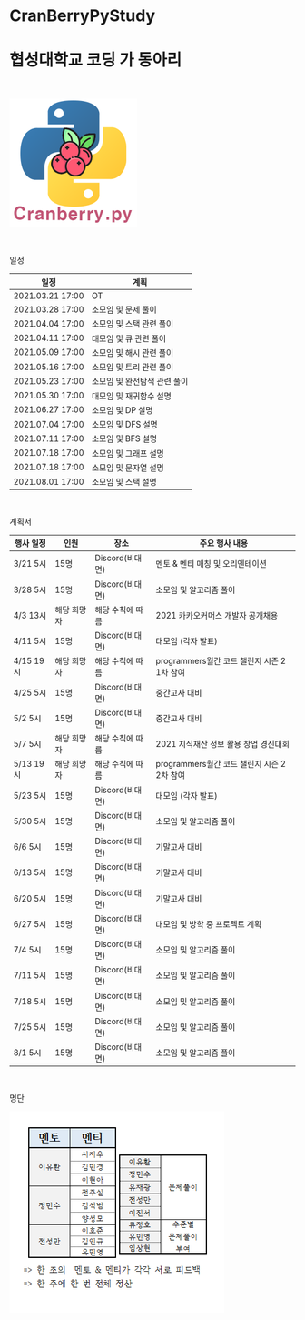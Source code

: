 # CranBerryPyStudy
<h1>협성대학교 코딩 가 동아리</h1> <br>

![Image](Image/CranBerryPyStudyImage.png)

<br>

일정

|  일정   |   계획    |
|--------|-----------|
|2021.03.21 17:00| OT |
|2021.03.28 17:00|  소모임 및 문제 풀이  |
|2021.04.04 17:00| 소모임 및 스택 관련 풀이|
|2021.04.11 17:00| 대모임 및 큐 관련 풀이|
|2021.05.09 17:00| 소모임 및 해시 관련 풀이|
|2021.05.16 17:00| 소모임 및 트리 관련 풀이|
|2021.05.23 17:00| 소모임 및 완전탐색 관련 풀이|
|2021.05.30 17:00| 대모임 및 재귀함수 설명 |
|2021.06.27 17:00| 소모임 및 DP 설명 |
|2021.07.04 17:00| 소모임 및 DFS 설명 |
|2021.07.11 17:00| 소모임 및 BFS 설명 |
|2021.07.18 17:00| 소모임 및 그래프 설명 |
|2021.07.18 17:00| 소모임 및 문자열 설명 |
|2021.08.01 17:00| 소모임 및 스택 설명 |

<br>

계획서

|행사 일정|인원|장소|주요 행사 내용|
|--------|---|----|------------|
|3/21 5시|15명|Discord(비대면)|멘토 & 멘티 매칭 및 오리엔테이션|
|3/28 5시|15명|Discord(비대면)|소모임 및 알고리즘 풀이|
|4/3 13시|해당 희망자|해당 수칙에 따름|2021 카카오커머스 개발자 공개채용|
|4/11 5시|15명|Discord(비대면)|대모임 (각자 발표)|
|4/15 19시|해당 희망자|해당 수칙에 따름|programmers월간 코드 챌린지 시즌 2 1차 참여|
|4/25 5시|15명|Discord(비대면)|중간고사 대비|
|5/2 5시|15명|Discord(비대면)|중간고사 대비|
|5/7 5시|해당 희망자|해당 수칙에 따름|2021 지식재산 정보 활용 창업 경진대회|
|5/13 19시|해당 희망자|해당 수칙에 따름|programmers월간 코드 챌린지 시즌 2 2차 참여|
|5/23 5시|15명|Discord(비대면)|대모임 (각자 발표)|
|5/30 5시|15명|Discord(비대면)|소모임 및 알고리즘 풀이|
|6/6 5시|15명|Discord(비대면)|기말고사 대비|
|6/13 5시|15명|Discord(비대면)|기말고사 대비|
|6/20 5시|15명|Discord(비대면)|기말고사 대비|
|6/27 5시|15명|Discord(비대면)|대모임 및 방학 중 프로젝트 계획|
|7/4 5시|15명|Discord(비대면)|소모임 및 알고리즘 풀이|
|7/11 5시|15명|Discord(비대면)|소모임 및 알고리즘 풀이|
|7/18 5시|15명|Discord(비대면)|소모임 및 알고리즘 풀이|
|7/25 5시|15명|Discord(비대면)|소모임 및 알고리즘 풀이|
|8/1 5시|15명|Discord(비대면)|소모임 및 알고리즘 풀이|
<br>

명단

![Image](Image/person_img.png)
